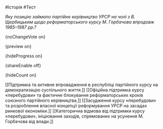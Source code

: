 #Історія #Тест

*Яку позицію займало партійне керівництво УРСР на чолі з В. Щербицьким  щодо реформаторського курсу М. Горбачова впродовж 1985–1987 рр.?*

{noChangeVote on}

{preview on}

{hideProgress on}

{shareEnable off}

{hideCount on}

[[Підтримка та активне впровадження в республіці партійного курсу на демократизацію суспільного життя.]]
[[Офіційна підтримка курсу «перебудови» та фактичне блокування реформаторських кроків союзного партійного керівництва.]]
[[Засудження курсу «перебудови» та розроблення власної концепції реформування УРСР на засадах ринкової економіки.]]
[[Категорична відмова від підтримки курсу «перебудови», ініціювання заходів, спрямованих на усунення М. Горбачова від влади.]]
